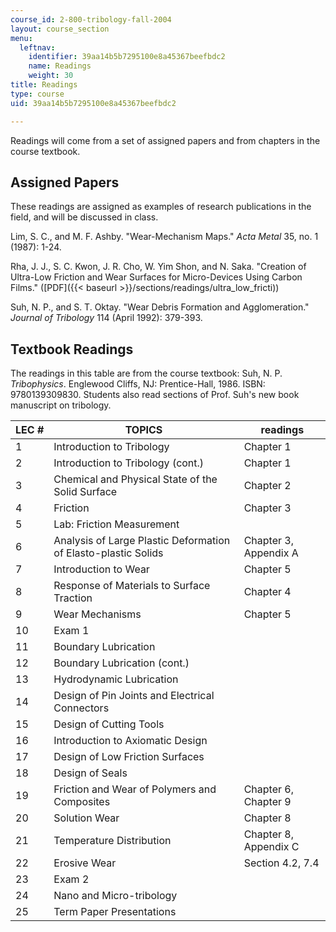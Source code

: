 ```yaml
---
course_id: 2-800-tribology-fall-2004
layout: course_section
menu:
  leftnav:
    identifier: 39aa14b5b7295100e8a45367beefbdc2
    name: Readings
    weight: 30
title: Readings
type: course
uid: 39aa14b5b7295100e8a45367beefbdc2

---
```


Readings will come from a set of assigned papers and from chapters in the course textbook.

Assigned Papers
---------------

These readings are assigned as examples of research publications in the field, and will be discussed in class.

Lim, S. C., and M. F. Ashby. "Wear-Mechanism Maps." _Acta Metal_ 35, no. 1 (1987): 1-24.

Rha, J. J., S. C. Kwon, J. R. Cho, W. Yim Shon, and N. Saka. "Creation of Ultra-Low Friction and Wear Surfaces for Micro-Devices Using Carbon Films." ([PDF]({{< baseurl >}}/sections/readings/ultra_low_fricti))

Suh, N. P., and S. T. Oktay. "Wear Debris Formation and Agglomeration." _Journal of Tribology_ 114 (April 1992): 379-393.

Textbook Readings
-----------------

The readings in this table are from the course textbook: Suh, N. P. _Tribophysics_. Englewood Cliffs, NJ: Prentice-Hall, 1986. ISBN: 9780139309830. Students also read sections of Prof. Suh's new book manuscript on tribology.

| LEC # | TOPICS | readings |
| --- | --- | --- |
| 1 | Introduction to Tribology | Chapter 1 |
| 2 | Introduction to Tribology (cont.) | Chapter 1 |
| 3 | Chemical and Physical State of the Solid Surface | Chapter 2 |
| 4 | Friction | Chapter 3 |
| 5 | Lab: Friction Measurement | &nbsp; |
| 6 | Analysis of Large Plastic Deformation of Elasto-plastic Solids | Chapter 3, Appendix A |
| 7 | Introduction to Wear | Chapter 5 |
| 8 | Response of Materials to Surface Traction | Chapter 4 |
| 9 | Wear Mechanisms | Chapter 5 |
| 10 | Exam 1 | &nbsp; |
| 11 | Boundary Lubrication | &nbsp; |
| 12 | Boundary Lubrication (cont.) | &nbsp; |
| 13 | Hydrodynamic Lubrication | &nbsp; |
| 14 | Design of Pin Joints and Electrical Connectors | &nbsp; |
| 15 | Design of Cutting Tools | &nbsp; |
| 16 | Introduction to Axiomatic Design | &nbsp; |
| 17 | Design of Low Friction Surfaces | &nbsp; |
| 18 | Design of Seals | &nbsp; |
| 19 | Friction and Wear of Polymers and Composites | Chapter 6, Chapter 9 |
| 20 | Solution Wear | Chapter 8 |
| 21 | Temperature Distribution | Chapter 8, Appendix C |
| 22 | Erosive Wear | Section 4.2, 7.4 |
| 23 | Exam 2 | &nbsp; |
| 24 | Nano and Micro-tribology | &nbsp; |
| 25 | Term Paper Presentations |